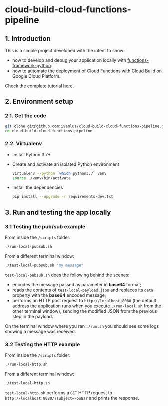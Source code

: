 # cloud-build-cloud-functions-pipeline

## 1. Introduction

This is a simple project developed with the intent to show:

- how to develop and debug your application locally with [functions-framework-python](https://github.com/GoogleCloudPlatform/functions-framework-python).
- how to automate the deployment of Cloud Functions with Cloud Build on Google Cloud Platform.

Check the complete tutorial [here](#).

## 2. Environment setup

### 2.1. Get the code

```bash
git clone git@github.com:ivamluz/cloud-build-cloud-functions-pipeline.git
cd cloud-build-cloud-functions-pipeline
```

### 2.2. Virtualenv

- Install Python 3.7+

- Create and activate an isolated Python environment

  ```bash
  virtualenv --python `which python3.7` venv
  source ./venv/bin/activate
  ```

- Install the dependencies

  ```bash
  pip install --upgrade -r requirements-dev.txt
  ```

## 3. Run and testing the app locally

### 3.1 Testing the pub/sub example

From inside the `/scripts` folder:

```bash
./run-local-pubsub.sh
```

From a different terminal window:

```bash
./test-local-pubsub.sh "my message"
```

`test-local-pubsub.sh` does the following behind the scenes:

- encodes the message passed as parameter in **base64** format;
- reads the contents of `test-local-payload.json` and replaces its `data` property with the **base64** encoded message;
- performs an HTTP post request to `http://localhost:8080` (the default address the application runs when you execute `./run-local.sh` from the other terminal window), sending the modified JSON from the previous step in the payload.

On the terminal window where you ran `./run.sh` you should see some logs showing a message was received.

### 3.2 Testing the HTTP example

From inside the `/scripts` folder:

```bash
./run-local-http.sh
```

From a different terminal window:

```bash
./test-local-http.sh
```

`test-local-http.sh` performs a `GET` HTTP request to `http://localhost:8080/?subject=FooBar` and prints the response.
